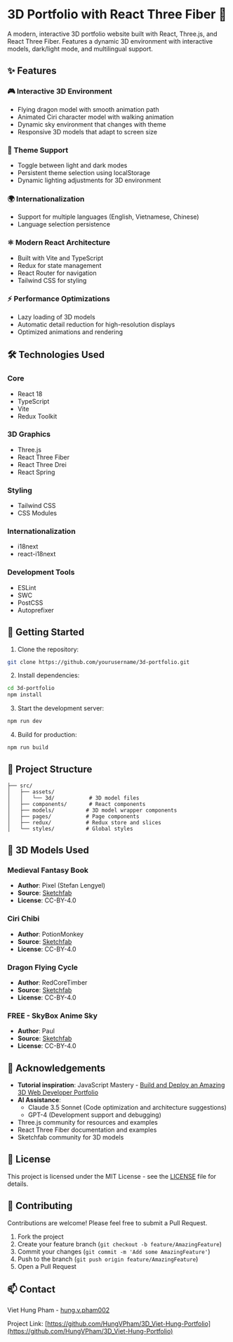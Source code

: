# 3D Portfolio with React Three Fiber 🚀

A modern, interactive 3D portfolio website built with React, Three.js, and React Three Fiber. Features a dynamic 3D environment with interactive models, dark/light mode, and multilingual support.

<!-- <p align="center">
  <img src="insert_preview_image_here" alt="Portfolio Preview" width="600" />
</p> -->

## ✨ Features

### 🎮 Interactive 3D Environment
* Flying dragon model with smooth animation path
* Animated Ciri character model with walking animation
* Dynamic sky environment that changes with theme
* Responsive 3D models that adapt to screen size

### 🎨 Theme Support
* Toggle between light and dark modes
* Persistent theme selection using localStorage
* Dynamic lighting adjustments for 3D environment

### 🌍 Internationalization
* Support for multiple languages (English, Vietnamese, Chinese)
* Language selection persistence

### ⚛️ Modern React Architecture
* Built with Vite and TypeScript
* Redux for state management
* React Router for navigation
* Tailwind CSS for styling

### ⚡ Performance Optimizations
* Lazy loading of 3D models
* Automatic detail reduction for high-resolution displays
* Optimized animations and rendering

## 🛠️ Technologies Used

### Core
* React 18
* TypeScript
* Vite
* Redux Toolkit

### 3D Graphics
* Three.js
* React Three Fiber
* React Three Drei
* React Spring

### Styling
* Tailwind CSS
* CSS Modules

### Internationalization
* i18next
* react-i18next

### Development Tools
* ESLint
* SWC
* PostCSS
* Autoprefixer

## 🚀 Getting Started

1. Clone the repository:
```bash
git clone https://github.com/yourusername/3d-portfolio.git
```

2. Install dependencies:
```bash
cd 3d-portfolio
npm install
```

3. Start the development server:
```bash
npm run dev
```

4. Build for production:
```bash
npm run build
```

## 📁 Project Structure

```
├── src/
│   ├── assets/
│   │   └── 3d/           # 3D model files
│   ├── components/       # React components
│   ├── models/          # 3D model wrapper components
│   ├── pages/           # Page components
│   ├── redux/           # Redux store and slices
│   └── styles/          # Global styles
```

## 🎨 3D Models Used

### Medieval Fantasy Book
* **Author**: Pixel (Stefan Lengyel)
* **Source**: [Sketchfab](https://sketchfab.com/3d-models/medieval-fantasy-book-06d5a80a04fc4c5ab552759e9a97d91a)
* **License**: CC-BY-4.0

### Ciri Chibi
* **Author**: PotionMonkey
* **Source**: [Sketchfab](https://sketchfab.com/3d-models/ciri-chibi-d1ab30ad4e4e42a9a96a5758e6eac9e7)
* **License**: CC-BY-4.0

### Dragon Flying Cycle
* **Author**: RedCoreTimber
* **Source**: [Sketchfab](https://sketchfab.com/3d-models/dragon-flying-cycle-ae0831702eac462a9969ff4f8bd57710)
* **License**: CC-BY-4.0

### FREE - SkyBox Anime Sky
* **Author**: Paul
* **Source**: [Sketchfab](https://sketchfab.com/3d-models/free-skybox-anime-sky-56a60c1d1e8b44eabff138374f996d8f)
* **License**: CC-BY-4.0

## 🙏 Acknowledgements

* **Tutorial inspiration**: JavaScript Mastery - [Build and Deploy an Amazing 3D Web Developer Portfolio](https://www.youtube.com/watch?v=FkowOdMjvYo)
* **AI Assistance**: 
  * Claude 3.5 Sonnet (Code optimization and architecture suggestions)
  * GPT-4 (Development support and debugging)
* Three.js community for resources and examples
* React Three Fiber documentation and examples
* Sketchfab community for 3D models

## 📄 License

This project is licensed under the MIT License - see the [LICENSE](LICENSE) file for details.

## 🤝 Contributing

Contributions are welcome! Please feel free to submit a Pull Request.

1. Fork the project
2. Create your feature branch (`git checkout -b feature/AmazingFeature`)
3. Commit your changes (`git commit -m 'Add some AmazingFeature'`)
4. Push to the branch (`git push origin feature/AmazingFeature`)
5. Open a Pull Request

## 📫 Contact

Viet Hung Pham - [hung.v.pham002](mailto:hung.v.pham002@gmail.com)

Project Link: [https://github.com/HungVPham/3D_Viet-Hung-Portfolio](https://github.com/HungVPham/3D_Viet-Hung-Portfolio)

